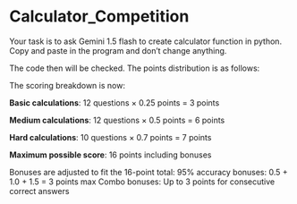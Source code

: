 # Calculator_Competition

Your task is to ask Gemini 1.5 flash to create calculator function in python. Copy and paste in the program and don’t change anything.

The code then will be checked. The points distribution is as follows:

The scoring breakdown is now:

**Basic calculations**: 12 questions × 0.25 points = 3 points

**Medium calculations**: 12 questions × 0.5 points = 6 points

**Hard calculations**: 10 questions × 0.7 points = 7 points

**Maximum possible score**: 16 points including bonuses

Bonuses are adjusted to fit the 16-point total:
95% accuracy bonuses: 0.5 + 1.0 + 1.5 = 3 points max
Combo bonuses: Up to 3 points for consecutive correct answers
